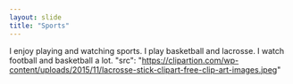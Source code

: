 ```yaml
---
layout: slide
title: "Sports"
---
```


I enjoy playing and watching sports. I play basketball and lacrosse. I watch football and basketball a lot.
"src": "https://clipartion.com/wp-content/uploads/2015/11/lacrosse-stick-clipart-free-clip-art-images.jpeg"
